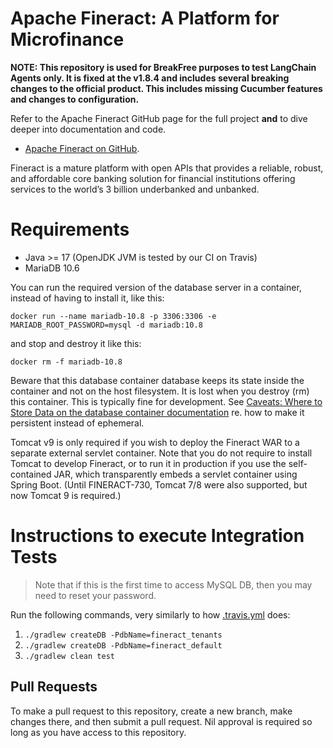 Apache Fineract: A Platform for Microfinance
============

**NOTE: This repository is used for BreakFree purposes to test LangChain Agents only. It is fixed at the v1.8.4 and includes several breaking changes to the official product. This includes missing Cucumber features and changes to configuration.** 

Refer to the Apache Fineract GitHub page for the full project **and** to dive deeper into documentation and code.

- [Apache Fineract on GitHub](https://github.com/apache/fineract/).

Fineract is a mature platform with open APIs that provides a reliable, robust, and affordable core banking solution for financial institutions offering services to the world’s 3 billion underbanked and unbanked.


Requirements
============
* Java >= 17 (OpenJDK JVM is tested by our CI on Travis)
* MariaDB 10.6

You can run the required version of the database server in a container, instead of having to install it, like this:

    docker run --name mariadb-10.8 -p 3306:3306 -e MARIADB_ROOT_PASSWORD=mysql -d mariadb:10.8

and stop and destroy it like this:

    docker rm -f mariadb-10.8

Beware that this database container database keeps its state inside the container and not on the host filesystem.  It is lost when you destroy (rm) this container.  This is typically fine for development.  See [Caveats: Where to Store Data on the database container documentation](https://hub.docker.com/_/mariadb) re. how to make it persistent instead of ephemeral.

Tomcat v9 is only required if you wish to deploy the Fineract WAR to a separate external servlet container.  Note that you do not require to install Tomcat to develop Fineract, or to run it in production if you use the self-contained JAR, which transparently embeds a servlet container using Spring Boot.  (Until FINERACT-730, Tomcat 7/8 were also supported, but now Tomcat 9 is required.)


Instructions to execute Integration Tests
============
> Note that if this is the first time to access MySQL DB, then you may need to reset your password.

Run the following commands, very similarly to how [.travis.yml](.travis.yml) does:
1. `./gradlew createDB -PdbName=fineract_tenants`
1. `./gradlew createDB -PdbName=fineract_default`
1. `./gradlew clean test`


Pull Requests
-------------
To make a pull request to this repository, create a new branch, make changes there, and then submit a pull request. Nil approval is required so long as you have access to this repository.
